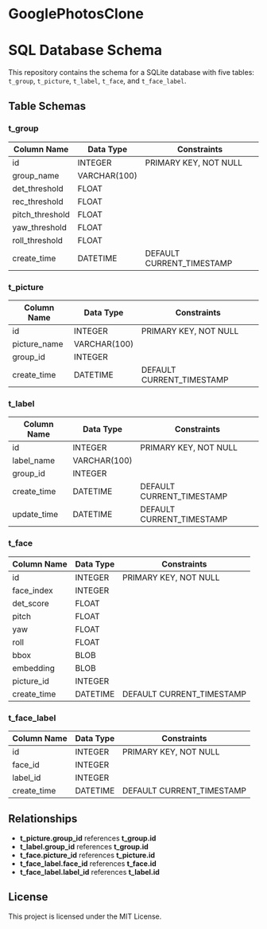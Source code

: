 # GooglePhotosClone

# SQL Database Schema

This repository contains the schema for a SQLite database with five tables: `t_group`, `t_picture`, `t_label`, `t_face`, and `t_face_label`.

## Table Schemas

### t_group
| Column Name       | Data Type       | Constraints                |
|-------------------|-----------------|----------------------------|
| id                | INTEGER         | PRIMARY KEY, NOT NULL      |
| group_name        | VARCHAR(100)    |                            |
| det_threshold     | FLOAT           |                            |
| rec_threshold     | FLOAT           |                            |
| pitch_threshold   | FLOAT           |                            |
| yaw_threshold     | FLOAT           |                            |
| roll_threshold    | FLOAT           |                            |
| create_time       | DATETIME        | DEFAULT CURRENT_TIMESTAMP  |

### t_picture
| Column Name       | Data Type       | Constraints                |
|-------------------|-----------------|----------------------------|
| id                | INTEGER         | PRIMARY KEY, NOT NULL      |
| picture_name      | VARCHAR(100)    |                            |
| group_id          | INTEGER         |                            |
| create_time       | DATETIME        | DEFAULT CURRENT_TIMESTAMP  |

### t_label
| Column Name       | Data Type       | Constraints                |
|-------------------|-----------------|----------------------------|
| id                | INTEGER         | PRIMARY KEY, NOT NULL      |
| label_name        | VARCHAR(100)    |                            |
| group_id          | INTEGER         |                            |
| create_time       | DATETIME        | DEFAULT CURRENT_TIMESTAMP  |
| update_time       | DATETIME        | DEFAULT CURRENT_TIMESTAMP  |

### t_face
| Column Name       | Data Type       | Constraints                |
|-------------------|-----------------|----------------------------|
| id                | INTEGER         | PRIMARY KEY, NOT NULL      |
| face_index        | INTEGER         |                            |
| det_score         | FLOAT           |                            |
| pitch             | FLOAT           |                            |
| yaw               | FLOAT           |                            |
| roll              | FLOAT           |                            |
| bbox              | BLOB            |                            |
| embedding         | BLOB            |                            |
| picture_id        | INTEGER         |                            |
| create_time       | DATETIME        | DEFAULT CURRENT_TIMESTAMP  |

### t_face_label
| Column Name       | Data Type       | Constraints                |
|-------------------|-----------------|----------------------------|
| id                | INTEGER         | PRIMARY KEY, NOT NULL      |
| face_id           | INTEGER         |                            |
| label_id          | INTEGER         |                            |
| create_time       | DATETIME        | DEFAULT CURRENT_TIMESTAMP  |



## Relationships

- **t_picture.group_id** references **t_group.id**
- **t_label.group_id** references **t_group.id**
- **t_face.picture_id** references **t_picture.id**
- **t_face_label.face_id** references **t_face.id**
- **t_face_label.label_id** references **t_label.id**

## License

This project is licensed under the MIT License.
